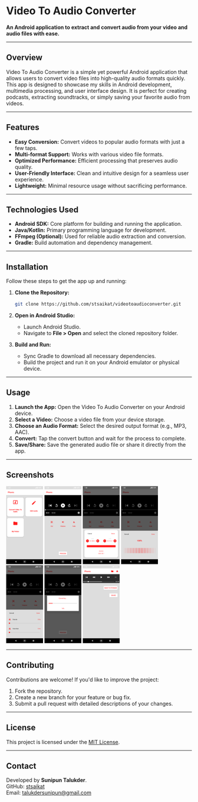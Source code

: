 # Video To Audio Converter

**An Android application to extract and convert audio from your video and audio files with ease.**

---

## Overview

Video To Audio Converter is a simple yet powerful Android application that allows users to convert video files into high-quality audio formats quickly. This app is designed to showcase my skills in Android development, multimedia processing, and user interface design. It is perfect for creating podcasts, extracting soundtracks, or simply saving your favorite audio from videos.

---

## Features

- **Easy Conversion:** Convert videos to popular audio formats with just a few taps.
- **Multi-format Support:** Works with various video file formats.
- **Optimized Performance:** Efficient processing that preserves audio quality.
- **User-Friendly Interface:** Clean and intuitive design for a seamless user experience.
- **Lightweight:** Minimal resource usage without sacrificing performance.

---

## Technologies Used

- **Android SDK:** Core platform for building and running the application.
- **Java/Kotlin:** Primary programming language for development.
- **FFmpeg (Optional):** Used for reliable audio extraction and conversion.
- **Gradle:** Build automation and dependency management.

---

## Installation

Follow these steps to get the app up and running:

1. **Clone the Repository:**

   ```bash
   git clone https://github.com/stsaikat/videotoaudioconverter.git
   ```

2. **Open in Android Studio:**
   - Launch Android Studio.
   - Navigate to **File > Open** and select the cloned repository folder.

3. **Build and Run:**
   - Sync Gradle to download all necessary dependencies.
   - Build the project and run it on your Android emulator or physical device.

---

## Usage

1. **Launch the App:** Open the Video To Audio Converter on your Android device.
2. **Select a Video:** Choose a video file from your device storage.
3. **Choose an Audio Format:** Select the desired output format (e.g., MP3, AAC).
4. **Convert:** Tap the convert button and wait for the process to complete.
5. **Save/Share:** Save the generated audio file or share it directly from the app.

---

## Screenshots

<p float="left">
  <img src="screenshots/screenshot_1.png" width="100" />
  <img src="screenshots/screenshot_2.png" width="100" />
  <img src="screenshots/screenshot_3.png" width="100" />
  <img src="screenshots/screenshot_4.png" width="100" />
  <img src="screenshots/screenshot_5.png" width="100" />
  <img src="screenshots/screenshot_6.png" width="100" />
  <img src="screenshots/screenshot_7.png" width="100" />
</p>

---

## Contributing

Contributions are welcome! If you'd like to improve the project:

1. Fork the repository.
2. Create a new branch for your feature or bug fix.
3. Submit a pull request with detailed descriptions of your changes.

---

## License

This project is licensed under the [MIT License](LICENSE).

---

## Contact

Developed by **Sunipun Talukder**.  
GitHub: [stsaikat](https://github.com/stsaikat)  
Email: [talukdersunipun@gmail.com](mailto:talukdersunipun@gmail.com)